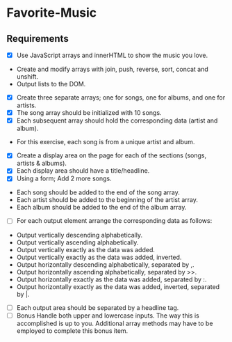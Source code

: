 # Favorite-Music
## Requirements
- [x] Use JavaScript arrays and innerHTML to show the music you love.
 - Create and modify arrays with join, push, reverse, sort, concat and unshift.
 - Output lists to the DOM.
- [x] Create three separate arrays; one for songs, one for albums, and one for artists.
- [x] The song array should be initialized with 10 songs.
- [x] Each subsequent array should hold the corresponding data (artist and album).
 - For this exercise, each song is from a unique artist and album.
- [x] Create a display area on the page for each of the sections (songs, artists & albums).
- [x] Each display area should have a title/headline.
- [x] Using a form; Add 2 more songs.
 - Each song should be added to the end of the song array.
 - Each artist should be added to the beginning of the artist array.
 - Each album should be added to the end of the album array.
- [ ] For each output element arrange the corresponding data as follows:
 - Output vertically descending alphabetically.
 - Output vertically ascending alphabetically.
 - Output vertically exactly as the data was added.
 - Output vertically exactly as the data was added, inverted.
 - Output horizontally descending alphabetically, separated by ,.
 - Output horizontally ascending alphabetically, separated by >>.
 - Output horizontally exactly as the data was added, separated by :.
 - Output horizontally exactly as the data was added, inverted, separated by |.
- [ ] Each output area should be separated by a headline tag.
- [ ] Bonus
Handle both upper and lowercase inputs. The way this is accomplished is up to you. Additional array methods may have to be employed to complete this bonus item.